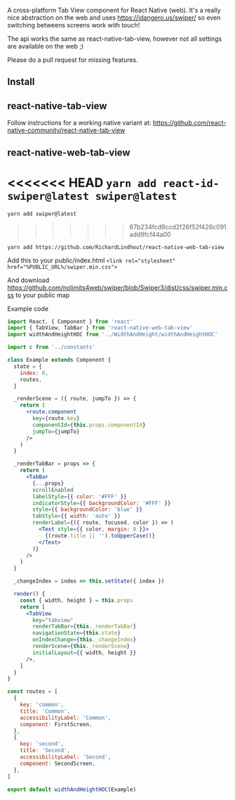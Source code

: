 A cross-platform Tab View component for React Native (web). It's a really nice abstraction on the web and uses https://idangero.us/swiper/ so even switching betweens screens work with touch!

The api works the same as react-native-tab-view, however not all settings are available on the web ;)


Please do a pull request for missing features.

## Install


## react-native-tab-view

Follow instructions for a working native variant at: https://github.com/react-native-community/react-native-tab-view

## react-native-web-tab-view
<<<<<<< HEAD
`yarn add react-id-swiper@latest swiper@latest`   
=======
`yarn add swiper@latest`   
>>>>>>> 67b234fcd9ccd2f26f52f426c091add9fcf44a00

`yarn add https://github.com/RichardLindhout/react-native-web-tab-view`

Add this to your public/index.html
```<link rel="stylesheet" href="%PUBLIC_URL%/swiper.min.css">```

And download https://github.com/nolimits4web/swiper/blob/Swiper3/dist/css/swiper.min.css to your public map



Example code

```jsx
import React, { Component } from 'react'
import { TabView, TabBar } from 'react-native-web-tab-view'
import widthAndHeightHOC from '../WidthAndHeight/widthAndHeightHOC'

import c from '../constants'

class Example extends Component {
  state = {
    index: 0,
    routes,
  }

  _renderScene = ({ route, jumpTo }) => {
    return (
      <route.component
        key={route.key}
        componentId={this.props.componentId}
        jumpTo={jumpTo}
      />
    )
  }

  _renderTabBar = props => {
    return (
      <TabBar
        {...props}
        scrollEnabled
        labelStyle={{ color: '#FFF' }}
        indicatorStyle={{ backgroundColor: '#FFF' }}
        style={{ backgroundColor: 'blue' }}
        tabStyle={{ width: 'auto' }}
        renderLabel={({ route, focused, color }) => (
          <Text style={{ color, margin: 8 }}>
            {(route.title || '').toUpperCase()}
          </Text>
        )}
      />
    )
  }

  _changeIndex = index => this.setState({ index })

  render() {
    const { width, height } = this.props
    return [
      <TabView
        key="tabview"
        renderTabBar={this._renderTabBar}
        navigationState={this.state}
        onIndexChange={this._changeIndex}
        renderScene={this._renderScene}
        initialLayout={{ width, height }}
      />,
    ]
  }
}

const routes = [
  {
    key: 'common',
    title: 'Common',
    accessibilityLabel: 'Common',
    component: FirstScreen,
  },
  {
    key: 'second',
    title: 'Second',
    accessibilityLabel: 'Second',
    component: SecondScreen,
  },
]

export default widthAndHeightHOC(Example)

```


